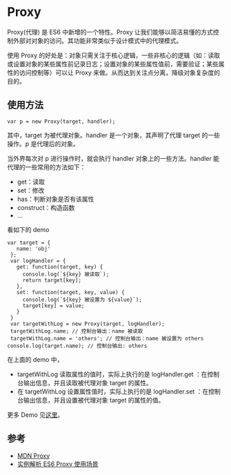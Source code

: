 # Proxy
Proxy(代理) 是 ES6 中新增的一个特性。Proxy 让我们能够以简洁易懂的方式控制外部对对象的访问。其功能非常类似于设计模式中的代理模式。

使用 Proxy 的好处是：对象只需关注于核心逻辑，一些非核心的逻辑（如：读取或设置对象的某些属性前记录日志；设置对象的某些属性值前，需要验证；某些属性的访问控制等）可以让 Proxy 来做。从而达到关注点分离，降级对象复杂度的目的。

## 使用方法
```
var p = new Proxy(target, handler);
```

其中，target 为被代理对象。handler 是一个对象，其声明了代理 target 的一些操作。p 是代理后的对象。

当外界每次对 p 进行操作时，就会执行 handler 对象上的一些方法。handler 能代理的一些常用的方法如下：
  * get：读取
  * set：修改
  * has：判断对象是否有该属性
  * construct：构造函数
  * ...

看如下的 demo
```
var target = {
   name: 'obj'
 };
 var logHandler = {
   get: function(target, key) {
     console.log(`${key} 被读取`);
     return target[key];
   },
   set: function(target, key, value) {
     console.log(`${key} 被设置为 ${value}`);
     target[key] = value;
   }
 }
 var targetWithLog = new Proxy(target, logHandler);
 targetWithLog.name; // 控制台输出：name 被读取
 targetWithLog.name = 'others'; // 控制台输出：name 被设置为 others
console.log(target.name); // 控制台输出: others
```
在上面的 demo 中， 
* targetWithLog 读取属性的值时，实际上执行的是 logHandler.get ：在控制台输出信息，并且读取被代理对象 target 的属性。
* 在 targetWithLog 设置属性值时，实际上执行的是 logHandler.set ：在控制台输出信息，并且设置被代理对象 target 的属性的值。

更多 Demo 见[这里](demo.html)。

## 参考
* [MDN Proxy](https://developer.mozilla.org/en-US/docs/Web/JavaScript/Reference/Global_Objects/Proxy)
* [实例解析 ES6 Proxy 使用场景](http://pinggod.com/2016/%E5%AE%9E%E4%BE%8B%E8%A7%A3%E6%9E%90-ES6-Proxy-%E4%BD%BF%E7%94%A8%E5%9C%BA%E6%99%AF/)


